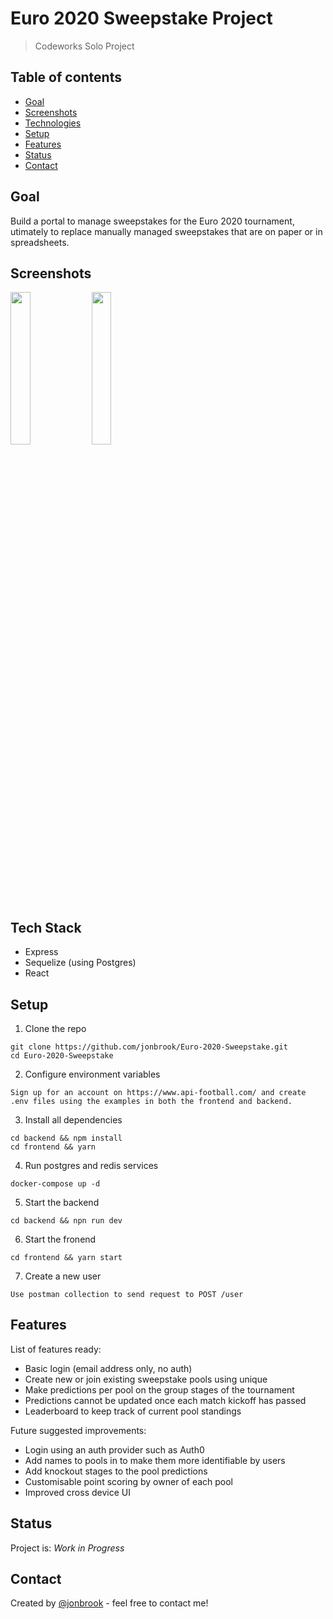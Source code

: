 # Euro 2020 Sweepstake Project

> Codeworks Solo Project

## Table of contents

- [Goal](#goal)
- [Screenshots](#screenshots)
- [Technologies](#technologies)
- [Setup](#setup)
- [Features](#features)
- [Status](#status)
- [Contact](#contact)

## Goal

Build a portal to manage sweepstakes for the Euro 2020 tournament, utimately to replace manually managed sweepstakes that are on paper or in spreadsheets.

## Screenshots

<img src="img/login.png" width="25%">
<img src="img/main.png" width="25%">

## Tech Stack

- Express
- Sequelize (using Postgres)
- React

## Setup

1. Clone the repo

```
git clone https://github.com/jonbrook/Euro-2020-Sweepstake.git
cd Euro-2020-Sweepstake
```

2. Configure environment variables

```
Sign up for an account on https://www.api-football.com/ and create .env files using the examples in both the frontend and backend.
```

3. Install all dependencies

```
cd backend && npm install
cd frontend && yarn
```

4. Run postgres and redis services

```
docker-compose up -d
```

5. Start the backend

```
cd backend && npn run dev
```

6. Start the fronend

```
cd frontend && yarn start
```

7. Create a new user

```
Use postman collection to send request to POST /user
```

## Features

List of features ready:

- Basic login (email address only, no auth)
- Create new or join existing sweepstake pools using unique
- Make predictions per pool on the group stages of the tournament
- Predictions cannot be updated once each match kickoff has passed
- Leaderboard to keep track of current pool standings

Future suggested improvements:

- Login using an auth provider such as Auth0
- Add names to pools in to make them more identifiable by users
- Add knockout stages to the pool predictions
- Customisable point scoring by owner of each pool
- Improved cross device UI

## Status

Project is: _Work in Progress_

## Contact

Created by [@jonbrook](https://github.com/jonbrook) - feel free to contact me!

